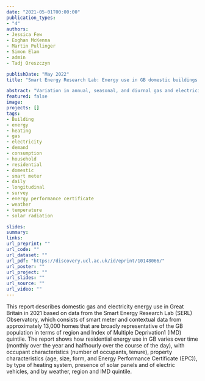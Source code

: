 ```yaml
---
date: "2021-05-01T00:00:00"
publication_types:
- "4"
authors:
- Jessica Few
- Eoghan McKenna
- Martin Pullinger
- Simon Elam
- admin
- Tadj Oreszczyn

publishDate: "May 2022"
title: "Smart Energy Research Lab: Energy use in GB domestic buildings 2021"

abstract: "Variation in annual, seasonal, and diurnal gas and electricity use with weather, building and occupant characteristics."
featured: false
image: 
projects: []
tags: 
- Building
- energy
- heating
- gas
- electricity
- demand
- consumption
- household
- residential
- domestic
- smart meter
- daily
- longitudinal
- survey
- energy performance certificate
- weather
- temperature
- solar radiation

slides: 
summary: 
links:
url_preprint: ""
url_code: ""
url_dataset: ""
url_pdf: "https://discovery.ucl.ac.uk/id/eprint/10148066/"
url_poster: ""
url_project: ""
url_slides: ""
url_source: ""
url_video: ""
---
```


This report describes domestic gas and electricity energy use in Great Britain in 2021 based on data from the Smart Energy Research Lab (SERL) Observatory, which consists of smart meter and contextual data from approximately 13,000 homes that are broadly representative of the GB population in terms of region and Index of Multiple Deprivation1 (IMD) quintile. The report shows how
residential energy use in GB varies over time (monthly over the year and halfhourly over the course of the day), with occupant characteristics (number of occupants, tenure), property characteristics (age, size, form, and Energy Performance Certificate (EPC)), by type of heating system, presence of solar panels and of electric vehicles, and by weather, region and IMD quintile.

